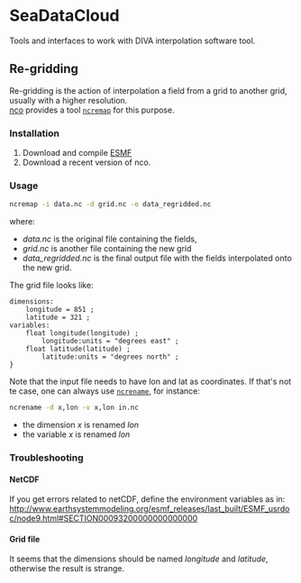 # SeaDataCloud
Tools and interfaces to work with DIVA interpolation software tool. 

## Re-gridding

Re-gridding is the action of interpolation a field from a grid to another grid, usually with a higher resolution.     
[nco](http://nco.sourceforge.net) provides a tool [`ncremap`](http://nco.sourceforge.net/nco.html#ncremap) for this purpose. 

### Installation

1. Download and compile [ESMF](https://www.earthsystemcog.org/projects/esmf/download/)
2. Download a recent version of nco.

### Usage

```bash
ncremap -i data.nc -d grid.nc -o data_regridded.nc
```
where:
- *data.nc* is the original file containing the fields,
- *grid.nc* is another file containing the new grid
- *data_regridded.nc* is the final output file with the fields interpolated onto the new grid.

The grid file looks like:
```
dimensions:
	longitude = 851 ;
	latitude = 321 ;
variables:
	float longitude(longitude) ;
		longitude:units = "degrees east" ;
	float latitude(latitude) ;
		latitude:units = "degrees north" ;
}
```

Note that the input file needs to have lon and lat as coordinates. If that's not te case, one can always use [`ncrename`](https://linux.die.net/man/1/ncrename), for instance:
```bash
ncrename -d x,lon -v x,lon in.nc
```
* the dimension *x* is renamed *lon*
* the variable *x* is renamed *lon*

### Troubleshooting

#### NetCDF 

If you get errors related to netCDF, define the environment variables as in:     
http://www.earthsystemmodeling.org/esmf_releases/last_built/ESMF_usrdoc/node9.html#SECTION00093200000000000000

#### Grid file

It seems that the dimensions should be named *longitude* and *latitude*, otherwise the result is strange.
